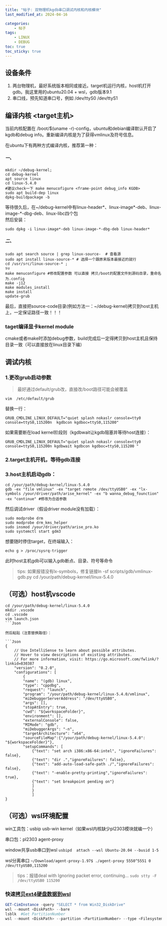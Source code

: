 ```yaml
---
title: "帖子: 双物理机kgdb串口调试内核和内核模块"
last_modified_at: 2024-04-16

categories:
    - 帖子
tags:
    - LINUX
    - DEBUG
toc: true
toc_sticky: true
---
```




## 设备条件

1. 两台物理机，最好系统版本相同或接近。target机运行内核，host机打开gdb。我这里用的ubuntu20.04 + wsl，gdb版本9.1
2. 串口线，预先知道串口号，例如 /dev/ttyS0 /dev/ttyS1

## 编译内核 <target主机>

当前内核配置在 /boot/$(uname -r)-config，ubuntu和debian编译默认开启了kgdb和debug info。重新编译内核是为了获得vmlinux及符号信息。
   
在ubuntu下有两种方式编译内核，推荐第一种：

##### 一、

```Shell
mkdir ~/debug-kernel;
cd debug-kernel
apt source linux
cd linux-5.4.0
#建议check一下 make menucofigure <frame-point debug_info KGDB>
sudo apt build-dep linux
dpkg-buildpackage -b
```

等待很久后，在~/debug-kernel中有linux-header*、linux-image*-deb、linux-image-*-dbg-deb、linux-libc四个包  
然后安装：

```Shell
sudo dpkg -i linux-image*-deb linux-image-*-dbg-deb linux-header*
```

##### 二、

```Shell
sudo apt search source | grep linux-source-  # 查看源
sudo apt install linux-source-* # 选择一个跟原来版本最接近的就行
cd /usr/src/linux-source-* ;
su
make menuconfigure #修改配置参数 可以直接 拷贝/boot的配置文件到源码目录，重命名为.config
make -j12
make modules_install
make install
update-grub
```

最后，直接把source-code目录(例如方法一：~/debug-kernel)拷贝到host主机上，一定保证路径一致！！！

### taget编译显卡kernel module

cmake或者make时添加debug参数，build完成后一定得拷贝到host主机且保持目录一致（可以直接放在linux目录下编）

## 调试内核

### 1.更改grub启动参数

> 最好通过default/grub改，直接改/boot路径可能会被覆盖

```Shell
vim  /etc/default/grub
```

替换一行：

```Shell
GRUB_CMDLINE_LINUX_DEFAULT="quiet splash nokaslr console=tty0 console=ttyS0,115200n  kgdbcon kgdboc=ttyS0,115200"
```

如果需要断在load kernel阶段则（kgdbwait让kgdb阻塞并等待host连接）：

```Shell
GRUB_CMDLINE_LINUX_DEFAULT="quiet splash nokaslr console=tty0 console=ttyS0,115200n kgdbwait kgdbcon kgdboc=ttyS0,115200 "
```

### 2.target主机开机，等待gdb连接

### 3.host主机启动gdb：

```Shell
cd /your/path/debug-kernel/linux-5.4.0
gdb -ex "file vmlinux" -ex "target remote /dev/ttyUSB0" -ex "lx-symbols /your/driver/path/arise_kernel" -ex "b wanna_debug_founction" -ex "continue" #修改为合适参数
```

然后调试driver（假设driver module没有加载）：

```Shell
sudo modprobe drm
sudo modprobe drm_kms_helper 
sudo insmod /your/driver/path/arise_pro.ko 
sudo systemctl start gdm3 
```

想要随时停住target，在终端输入：

```Shell
echo g > /proc/sysrq-trigger 
```

此时host主机gdb可以输入gdb断点、目录、符号等命令

> tips: 如果报错没有lx-symbols，修复链接ln -sf scripts/gdb/vmlinux-gdb.py
cd /your/path/debug-kernel/linux-5.4.0
## （可选）host机vscode

```Shell
cd /your/path/debug-kernel/linux-5.4.0
mkdir .vscode
cd .vscode
vim launch.json
```Json

然后粘贴（注意替换路径）：

```Json
{
    // Use IntelliSense to learn about possible attributes.
    // Hover to view descriptions of existing attributes.
    // For more information, visit: https://go.microsoft.com/fwlink/?linkid=830387
    "version": "0.2.0",
    "configurations": [
        {
        "name": "(gdb) linux",
        "type": "cppdbg",
        "request": "launch",
        "program": "/your/path/debug-kernel/linux-5.4.0/vmlinux",
        "miDebuggerServerAddress": "/dev/ttyUSB0",
        "args": [],
        "stopAtEntry": true,
        "cwd": "${workspaceFolder}",
        "environment": [],
        "externalConsole": false,
        "MIMode": "gdb",
        "miDebuggerArgs": "-n",
        "targetArchitecture": "x64",
        "sourceFileMap":{"/your/path/debug-kernel/linux-5.4.0": "${workspaceFolder}"},
        "setupCommands": [
            {"text": "set arch i386:x86-64:intel", "ignoreFailures": false},
            {"text": "dir .","ignoreFailures": false},
            {"text": "add-auto-load-safe-path ./","ignoreFailures": false},
            {"text": "-enable-pretty-printing","ignoreFailures": true},
            {"text": "set breakpoint pending on"}
            ]
            }
            ]
}
```

## （可选）wsl环境配置

win工具包：usbip usb-win kernel（如果wsl内核缺少pl2303模块就编一个）

串口包：pl2303 agent-proxy

window共享usb串口到wsl `usbipd  attach --wsl Ubuntu-20.04 --busid 1-5`

wsl分离串口 `~/Download/agent-proxy-1.97$ ./agent-proxy 5550^5551 0 /dev/ttyUSB0,115200`

> tips：报错deal with Ignoring packet error, continuing...
> `sudo stty -F /dev/ttyUSB0 115200`

### 快速[拷贝ext4硬盘数据到wsl](https://learn.microsoft.com/zh-cn/windows/wsl/wsl2-mount-disk)

```PowerShell
GET-CimInstance -query "SELECT * from Win32_DiskDrive"
wsl --mount <DiskPath> --bare
lsblk  #Get PartitionNumber
wsl --mount <DiskPath> --partition <PartitionNumber> --type <Filesystem>
```

